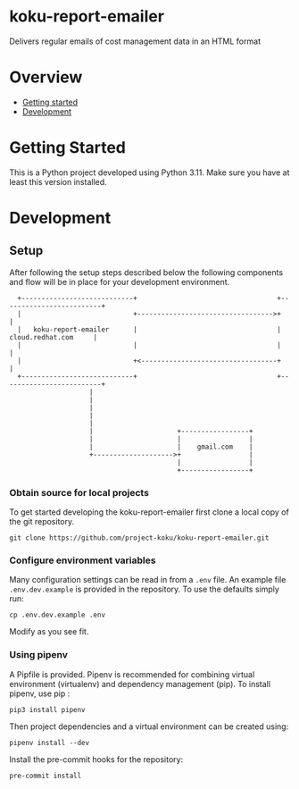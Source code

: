 # koku-report-emailer
Delivers regular emails of cost management data in an HTML format


# Overview
- [Getting started](#intro)
- [Development](#development)


# <a name="intro"></a> Getting Started

This is a Python project developed using Python 3.11. Make sure you have at least this version installed.

# <a name="development"></a> Development

## Setup

After following the setup steps described below the following components and flow will be in place for your development environment.

```
  +----------------------------+                                   +-------------------------+
  |                            +---------------------------------->+                         |
  |   koku-report-emailer      |                                   |    cloud.redhat.com     |
  |                            |                                   |                         |
  |                            +<----------------------------------+                         |
  +----------------------------+                                   +-------------------------+
                    |
                    |
                    |
                    |
                    |
                    |                     +-----------------+
                    |                     |                 |
                    |                     |    gmail.com    |
                    +-------------------->+                 |
                                          |                 |
                                          +-----------------+
```

### Obtain source for local projects
To get started developing the koku-report-emailer first clone a local copy of the git repository.
```
git clone https://github.com/project-koku/koku-report-emailer.git
```

### Configure environment variables
Many configuration settings can be read in from a `.env` file. An example file `.env.dev.example` is provided in the repository. To use the defaults simply run:
```
cp .env.dev.example .env
```

Modify as you see fit.

### Using pipenv
A Pipfile is provided. Pipenv is recommended for combining virtual environment (virtualenv) and dependency management (pip). To install pipenv, use pip :

```
pip3 install pipenv
```

Then project dependencies and a virtual environment can be created using:
```
pipenv install --dev
```

Install the pre-commit hooks for the repository:
```
pre-commit install
```
